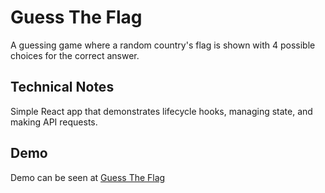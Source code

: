 # Guess The Flag

A guessing game where a random country's flag is shown with 4 possible choices for the correct answer.

## Technical Notes

Simple React app that demonstrates lifecycle hooks, managing state, and making API requests.

## Demo

Demo can be seen at [Guess The Flag](https://daniel-schroeder-dev.github.io/guess-the-flag)